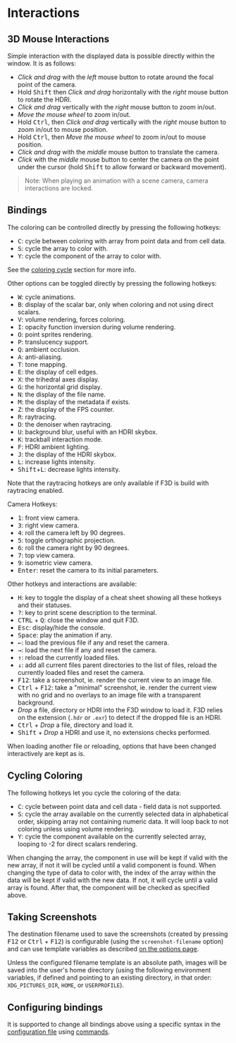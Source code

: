 # Interactions

## 3D Mouse Interactions

Simple interaction with the displayed data is possible directly within the window. It is as follows:

* *Click and drag* with the *left* mouse button to rotate around the focal point of the camera.
* Hold <kbd>Shift</kbd> then *Click and drag* horizontally with the *right* mouse button to rotate the HDRI.
* *Click and drag* vertically with the *right* mouse button to zoom in/out.
* *Move the mouse wheel* to zoom in/out.
* Hold <kbd>Ctrl</kbd>, then *Click and drag* vertically with the *right* mouse button to zoom in/out to mouse position.
* Hold <kbd>Ctrl</kbd>, then *Move the mouse wheel* to zoom in/out to mouse position.
* *Click and drag* with the *middle* mouse button to translate the camera.
* *Click* with the *middle* mouse button to center the camera on the point under the cursor (hold <kbd>Shift</kbd> to allow forward or backward movement).

> Note: When playing an animation with a scene camera, camera interactions are locked.

## Bindings

The coloring can be controlled directly by pressing the following hotkeys:

* <kbd>C</kbd>: cycle between coloring with array from point data and from cell data.
* <kbd>S</kbd>: cycle the array to color with.
* <kbd>Y</kbd>: cycle the component of the array to color with.

See the [coloring cycle](#cycling-coloring) section for more info.

Other options can be toggled directly by pressing the following hotkeys:

* <kbd>W</kbd>: cycle animations.
* <kbd>B</kbd>: display of the scalar bar, only when coloring and not using direct scalars.
* <kbd>V</kbd>: volume rendering, forces coloring.
* <kbd>I</kbd>: opacity function inversion during volume rendering.
* <kbd>O</kbd>: point sprites rendering.
* <kbd>P</kbd>: translucency support.
* <kbd>Q</kbd>: ambient occlusion.
* <kbd>A</kbd>: anti-aliasing.
* <kbd>T</kbd>: tone mapping.
* <kbd>E</kbd>: the display of cell edges.
* <kbd>X</kbd>: the trihedral axes display.
* <kbd>G</kbd>: the horizontal grid display.
* <kbd>N</kbd>: the display of the file name.
* <kbd>M</kbd>: the display of the metadata if exists.
* <kbd>Z</kbd>: the display of the FPS counter.
* <kbd>R</kbd>: raytracing.
* <kbd>D</kbd>: the denoiser when raytracing.
* <kbd>U</kbd>: background blur, useful with an HDRI skybox.
* <kbd>K</kbd>: trackball interaction mode.
* <kbd>F</kbd>: HDRI ambient lighting.
* <kbd>J</kbd>: the display of the HDRI skybox.
* <kbd>L</kbd>: increase lights intensity.
* <kbd>Shift</kbd>+<kbd>L</kbd>: decrease lights intensity.

Note that the raytracing hotkeys are only available if F3D is build with raytracing enabled.

Camera Hotkeys:
* <kbd>1</kbd>: front view camera.
* <kbd>3</kbd>: right view camera.
* <kbd>4</kbd>: roll the camera left by 90 degrees.
* <kbd>5</kbd>: toggle orthographic projection.
* <kbd>6</kbd>: roll the camera right by 90 degrees.
* <kbd>7</kbd>: top view camera.
* <kbd>9</kbd>: isometric view camera.
* <kbd>Enter</kbd>: reset the camera to its initial parameters.

Other hotkeys and interactions are available:

* <kbd>H</kbd>: key to toggle the display of a cheat sheet showing all these hotkeys and their statuses.
* <kbd>?</kbd>: key to print scene description to the terminal.
* <kbd>CTRL</kbd> + <kbd>Q</kbd>: close the window and quit F3D.
* <kbd>Esc</kbd>: display/hide the console.
* <kbd>Space</kbd>: play the animation if any.
* <kbd>&larr;</kbd>: load the previous file if any and reset the camera.
* <kbd>&rarr;</kbd>: load the next file if any and reset the camera.
* <kbd>&uarr;</kbd>: reload the currently loaded files.
* <kbd>&darr;</kbd>: add all current files parent directories to the list of files, reload the currently loaded files and reset the camera.
* <kbd>F12</kbd>: take a screenshot, ie. render the current view to an image file.
* <kbd>Ctrl</kbd> + <kbd>F12</kbd>: take a "minimal" screenshot, ie. render the current view with no grid and no overlays to an image file with a transparent background.
* *Drop* a file, directory or HDRI into the F3D window to load it. F3D relies on the extension (`.hdr` or `.exr`) to detect if the dropped file is an HDRI.
* <kbd>Ctrl</kbd> + *Drop* a file, directory and load it.
* <kbd>Shift</kbd> + *Drop* a HDRI and use it, no extensions checks performed.

When loading another file or reloading, options that have been changed interactively are kept as is.

## Cycling Coloring

The following hotkeys let you cycle the coloring of the data:

* <kbd>C</kbd>: cycle between point data and cell data - field data is not supported.
* <kbd>S</kbd>: cycle the array available on the currently selected data in alphabetical order,
skipping array not containing numeric data. It will loop back to not coloring unless using volume rendering.
* <kbd>Y</kbd>: cycle the component available on the currently selected array, looping to -2 for direct scalars rendering.

When changing the array, the component in use will be kept if valid with the new array, if not it will be cycled until a valid
component is found.
When changing the type of data to color with, the index of the array within the data will be kept if valid
with the new data. If not, it will cycle until a valid array is found. After that, the component will be checked
as specified above.

## Taking Screenshots

The destination filename used to save the screenshots (created by pressing <kbd>F12</kbd> or <kbd>Ctrl</kbd> + <kbd>F12</kbd>) is configurable (using the `screenshot-filename` option) and can use template variables as described [on the options page](OPTIONS.md#filename-templating).

Unless the configured filename template is an absolute path, images will be saved into the user's home directory
(using the following environment variables, if defined and pointing to an existing directory, in that order: `XDG_PICTURES_DIR`, `HOME`, or `USERPROFILE`).

## Configuring bindings

It is supported to change all bindings above using a specific syntax in the [configuration file](CONFIGURATION_FILE.md) using [commands](COMMANDS.md).
